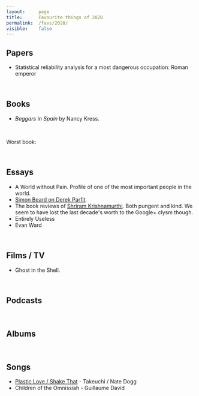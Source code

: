 ```yaml
---
layout:     page
title:      Favourite things of 2020
permalink:  /favs/2020/
visible:    false
---
```



## Papers

* Statistical reliability analysis for a most dangerous occupation: Roman emperor

<br>

## Books

* _Beggars in Spain_ by Nancy Kress.


<br>

Worst book: 

<br>

## Essays

* A World without Pain. Profile of one of the most important people in the world.
* [Simon Beard on Derek Parfit](https://sjbeard.weebly.com/parfit-bio.html).
* The book reviews of [Shriram Krishnamurthi](https://cs.brown.edu/~sk/Personal/Books/). Both pungent and kind. We seem to have lost the last decade's worth to the Google+ clysm though.
* Entirely Useless
* Evan Ward

<br>

## Films / TV

* Ghost in the Shell.

<br>

## Podcasts



<br>

## Albums

<br>

## Songs

* [Plastic Love / Shake That](https://www.youtube.com/watch?v=WrjwGPb0Hvw) - Takeuchi / Nate Dogg
* Children of the Omnissiah - Guillaume David